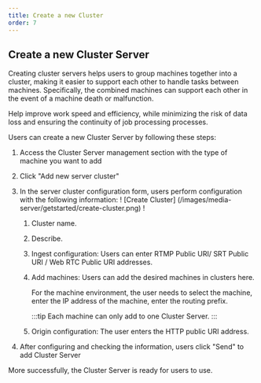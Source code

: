```yaml
---
title: Create a new Cluster
order: 7
---
```


## Create a new Cluster Server

Creating cluster servers helps users to group machines together into a cluster, making it easier to support each other to handle tasks between machines. Specifically, the combined machines can support each other in the event of a machine death or malfunction.

Help improve work speed and efficiency, while minimizing the risk of data loss and ensuring the continuity of job processing processes.

Users can create a new Cluster Server by following these steps:

1. Access the Cluster Server management section with the type of machine you want to add

2. Click "Add new server cluster"

3. In the server cluster configuration form, users perform configuration with the following information:
   ! [Create Cluster] (/images/media-server/getstarted/create-cluster.png)
   ! 

   1. Cluster name.

   2. Describe.

   3. Ingest configuration: Users can enter RTMP Public URI/ SRT Public URI / Web RTC Public URI addresses.

   4. Add machines: Users can add the desired machines in clusters here.

      For the machine environment, the user needs to select the machine, enter the IP address of the machine, enter the routing prefix.

      :::tip Each machine can only add to one Cluster Server. :::

   5. Origin configuration: The user enters the HTTP public URI address.

4. After configuring and checking the information, users click "Send" to add Cluster Server

More successfully, the Cluster Server is ready for users to use.
